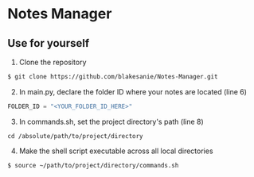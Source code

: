 # Notes Manager

## Use for yourself

1.  Clone the repository

```bash
$ git clone https://github.com/blakesanie/Notes-Manager.git
```

2.  In main.py, declare the folder ID where your notes are located (line 6)

```python
FOLDER_ID = "<YOUR_FOLDER_ID_HERE>"
```

3.  In commands.sh, set the project directory's path (line 8)

```shell
cd /absolute/path/to/project/directory
```

4.  Make the shell script executable across all local directories

```bash
$ source ~/path/to/project/directory/commands.sh
```
